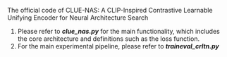 The official code of CLUE-NAS: A CLIP-Inspired Contrastive Learnable Unifying Encoder for Neural Architecture Search

1. Please refer to ***clue_nas.py*** for the main functionality, which includes the core architecture and definitions such as the loss function.
2. For the main experimental pipeline, please refer to ***traineval_crltn.py***
